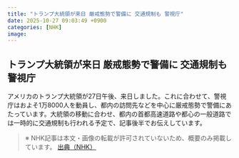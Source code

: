 ```yaml
---
title: "トランプ大統領が来日 厳戒態勢で警備に 交通規制も 警視庁"
date: 2025-10-27 09:03:49 +0900
categories: [NHK]
image: 
---
```

## トランプ大統領が来日 厳戒態勢で警備に 交通規制も 警視庁

アメリカのトランプ大統領が27日午後、来日しました。これに合わせて、警視庁はおよそ1万8000人を動員し、都内の訪問先などを中心に厳戒態勢で警備にあたっています。大統領の移動に合わせ、都内の首都高速道路や都心の一般道路では一時的に交通規制も行われる予定で、記事後半でお伝えしています。

> ※ NHK記事は本文・画像の転載が許可されていないため、概要のみ掲載しています。
[出典（NHK）](http://www3.nhk.or.jp/news/html/20251027/k10014960091000.html)
